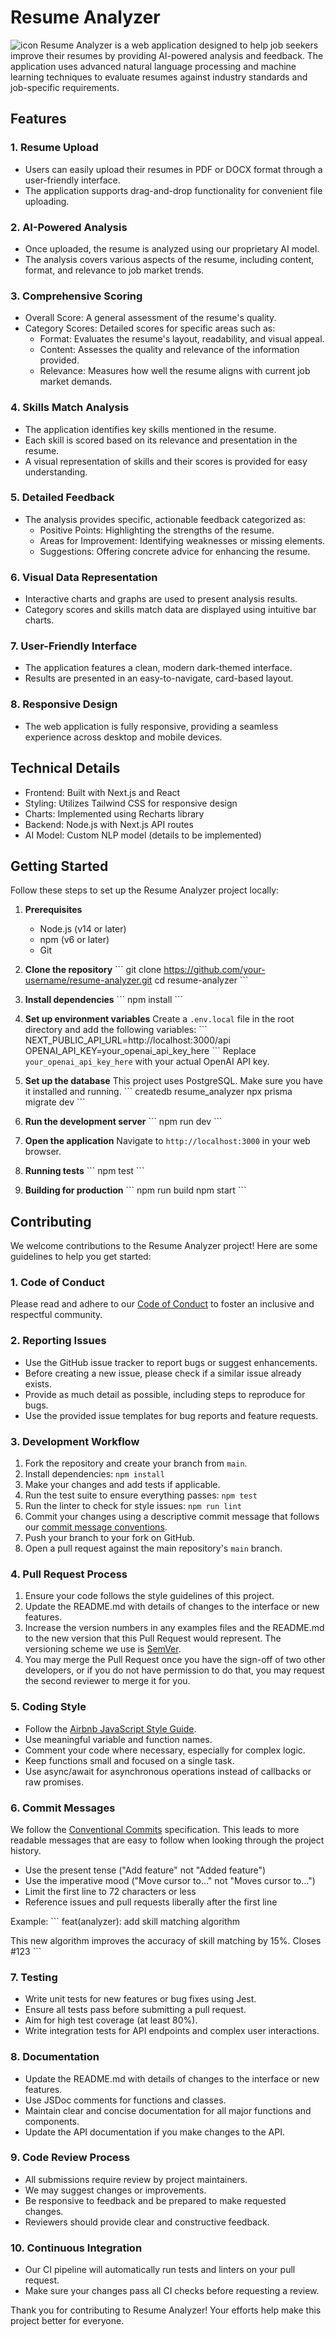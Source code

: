 # Resume Analyzer
![icon](https://github.com/user-attachments/assets/e805da69-52fd-4595-9fc8-8239d2ae81ac)
Resume Analyzer is a web application designed to help job seekers improve their resumes by providing AI-powered analysis and feedback. The application uses advanced natural language processing and machine learning techniques to evaluate resumes against industry standards and job-specific requirements.

## Features
### 1. Resume Upload
- Users can easily upload their resumes in PDF or DOCX format through a user-friendly interface.
- The application supports drag-and-drop functionality for convenient file uploading.

### 2. AI-Powered Analysis
- Once uploaded, the resume is analyzed using our proprietary AI model.
- The analysis covers various aspects of the resume, including content, format, and relevance to job market trends.

### 3. Comprehensive Scoring
- Overall Score: A general assessment of the resume's quality.
- Category Scores: Detailed scores for specific areas such as:
  - Format: Evaluates the resume's layout, readability, and visual appeal.
  - Content: Assesses the quality and relevance of the information provided.
  - Relevance: Measures how well the resume aligns with current job market demands.

### 4. Skills Match Analysis
- The application identifies key skills mentioned in the resume.
- Each skill is scored based on its relevance and presentation in the resume.
- A visual representation of skills and their scores is provided for easy understanding.

### 5. Detailed Feedback
- The analysis provides specific, actionable feedback categorized as:
  - Positive Points: Highlighting the strengths of the resume.
  - Areas for Improvement: Identifying weaknesses or missing elements.
  - Suggestions: Offering concrete advice for enhancing the resume.

### 6. Visual Data Representation
- Interactive charts and graphs are used to present analysis results.
- Category scores and skills match data are displayed using intuitive bar charts.

### 7. User-Friendly Interface
- The application features a clean, modern dark-themed interface.
- Results are presented in an easy-to-navigate, card-based layout.

### 8. Responsive Design
- The web application is fully responsive, providing a seamless experience across desktop and mobile devices.

## Technical Details

- Frontend: Built with Next.js and React
- Styling: Utilizes Tailwind CSS for responsive design
- Charts: Implemented using Recharts library
- Backend: Node.js with Next.js API routes
- AI Model: Custom NLP model (details to be implemented)

## Getting Started

Follow these steps to set up the Resume Analyzer project locally:

1. **Prerequisites**
   - Node.js (v14 or later)
   - npm (v6 or later)
   - Git

2. **Clone the repository**
   \`\`\`
   git clone https://github.com/your-username/resume-analyzer.git
   cd resume-analyzer
   \`\`\`

3. **Install dependencies**
   \`\`\`
   npm install
   \`\`\`

4. **Set up environment variables**
   Create a `.env.local` file in the root directory and add the following variables:
   \`\`\`
   NEXT_PUBLIC_API_URL=http://localhost:3000/api
   OPENAI_API_KEY=your_openai_api_key_here
   \`\`\`
   Replace `your_openai_api_key_here` with your actual OpenAI API key.

5. **Set up the database**
   This project uses PostgreSQL. Make sure you have it installed and running.
   \`\`\`
   createdb resume_analyzer
   npx prisma migrate dev
   \`\`\`

6. **Run the development server**
   \`\`\`
   npm run dev
   \`\`\`

7. **Open the application**
   Navigate to `http://localhost:3000` in your web browser.

8. **Running tests**
   \`\`\`
   npm test
   \`\`\`

9. **Building for production**
   \`\`\`
   npm run build
   npm start
   \`\`\`

## Contributing

We welcome contributions to the Resume Analyzer project! Here are some guidelines to help you get started:

### 1. Code of Conduct

Please read and adhere to our [Code of Conduct](CODE_OF_CONDUCT.md) to foster an inclusive and respectful community.

### 2. Reporting Issues

- Use the GitHub issue tracker to report bugs or suggest enhancements.
- Before creating a new issue, please check if a similar issue already exists.
- Provide as much detail as possible, including steps to reproduce for bugs.
- Use the provided issue templates for bug reports and feature requests.

### 3. Development Workflow

1. Fork the repository and create your branch from `main`.
2. Install dependencies: `npm install`
3. Make your changes and add tests if applicable.
4. Run the test suite to ensure everything passes: `npm test`
5. Run the linter to check for style issues: `npm run lint`
6. Commit your changes using a descriptive commit message that follows our [commit message conventions](#commit-messages).
7. Push your branch to your fork on GitHub.
8. Open a pull request against the main repository's `main` branch.

### 4. Pull Request Process

1. Ensure your code follows the style guidelines of this project.
2. Update the README.md with details of changes to the interface or new features.
3. Increase the version numbers in any examples files and the README.md to the new version that this Pull Request would represent. The versioning scheme we use is [SemVer](http://semver.org/).
4. You may merge the Pull Request once you have the sign-off of two other developers, or if you do not have permission to do that, you may request the second reviewer to merge it for you.

### 5. Coding Style

- Follow the [Airbnb JavaScript Style Guide](https://github.com/airbnb/javascript).
- Use meaningful variable and function names.
- Comment your code where necessary, especially for complex logic.
- Keep functions small and focused on a single task.
- Use async/await for asynchronous operations instead of callbacks or raw promises.

### 6. Commit Messages

We follow the [Conventional Commits](https://www.conventionalcommits.org/) specification. This leads to more readable messages that are easy to follow when looking through the project history. 

- Use the present tense ("Add feature" not "Added feature")
- Use the imperative mood ("Move cursor to..." not "Moves cursor to...")
- Limit the first line to 72 characters or less
- Reference issues and pull requests liberally after the first line

Example:
\`\`\`
feat(analyzer): add skill matching algorithm

This new algorithm improves the accuracy of skill matching by 15%.
Closes #123
\`\`\`

### 7. Testing

- Write unit tests for new features or bug fixes using Jest.
- Ensure all tests pass before submitting a pull request.
- Aim for high test coverage (at least 80%).
- Write integration tests for API endpoints and complex user interactions.

### 8. Documentation

- Update the README.md with details of changes to the interface or new features.
- Use JSDoc comments for functions and classes.
- Maintain clear and concise documentation for all major functions and components.
- Update the API documentation if you make changes to the API.

### 9. Code Review Process

- All submissions require review by project maintainers.
- We may suggest changes or improvements.
- Be responsive to feedback and be prepared to make requested changes.
- Reviewers should provide clear and constructive feedback.

### 10. Continuous Integration

- Our CI pipeline will automatically run tests and linters on your pull request.
- Make sure your changes pass all CI checks before requesting a review.

Thank you for contributing to Resume Analyzer! Your efforts help make this project better for everyone.
